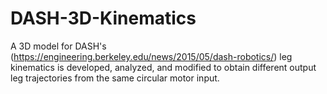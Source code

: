 # DASH-3D-Kinematics
A 3D model for DASH's (https://engineering.berkeley.edu/news/2015/05/dash-robotics/) leg kinematics is developed, analyzed, and modified to obtain different output leg trajectories from the same circular motor input.
